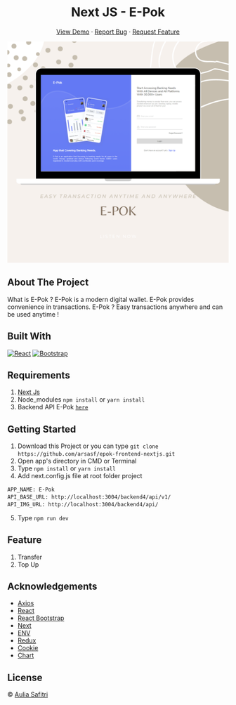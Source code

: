 <h1 align='center'>Next JS - E-Pok </h1>
  <p align="center">
    <a href="https://epok-frontend-nextjs.vercel.app/">View Demo</a>
    ·
    <a href="https://github.com/arsasf/epok-frontend-nextjs/issues">Report Bug</a>
    ·
    <a href="https://github.com/arsasf/epok-frontend-nextjs/pulls">Request Feature</a>
  </p>

![Image Banner](public/img-banner.png)

## About The Project

What is E-Pok ? E-Pok is a modern digital wallet. E-Pok provides convenience in transactions.
E-Pok ? Easy transactions anywhere and can be used anytime !

## Built With

[![React](https://img.shields.io/badge/React-v17.0.2-blue)](https://github.com/facebook/react)
[![Bootstrap](https://img.shields.io/badge/Bootstrap-v4.6.x-blue)](https://github.com/react-bootstrap/react-bootstrap)

## Requirements

1. <a href="https://nextjs.org/docs/getting-started">Next Js</a>
2. Node_modules `npm install` or `yarn install`
3. Backend API E-Pok [`here`](https://github.com/arsasf/epok-backend-nextjs.git)

## Getting Started

1. Download this Project or you can type `git clone https://github.com/arsasf/epok-frontend-nextjs.git`
2. Open app's directory in CMD or Terminal
3. Type `npm install` or `yarn install`
4. Add next.config.js file at root folder project

```sh
APP_NAME: E-Pok
API_BASE_URL: http://localhost:3004/backend4/api/v1/
API_IMG_URL: http://localhost:3004/backend4/api/
```

5. Type `npm run dev`

## Feature

1. Transfer
2. Top Up

## Acknowledgements

- [Axios](https://www.npmjs.com/package/axios)
- [React](https://reactjs.org/)
- [React Bootstrap](https://react-bootstrap.github.io/)
- [Next](https://www.npmjs.com/package/next)
- [ENV](https://www.npmjs.com/package/dotenv)
- [Redux](https://github.com/reduxjs/react-redux)
- [Cookie](https://www.npmjs.com/package/js-cookie)
- [Chart](https://www.npmjs.com/package/chart.js?activeTab=readme)

## License

© [Aulia Safitri](https://github.com/arsasf/)
